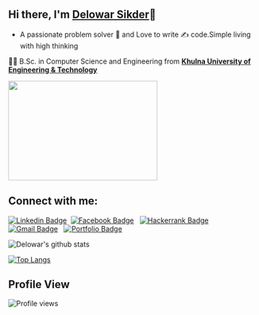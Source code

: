 ## Hi there, I'm [Delowar Sikder](https://delowarsikder.github.io/)👋
- A passionate problem solver 🚀 and Love to write ✍ code.Simple living with high thinking

👨‍🎓 B.Sc. in Computer Science and Engineering from  **[Khulna University of Engineering & Technology](http://www.kuet.ac.bd)** 


<img align="center" width="300px" height="200px" src="https://user-images.githubusercontent.com/21988951/98481083-000cbf80-2222-11eb-9b3f-31e4235a009d.gif" >

## Connect with me:
[![Linkedin Badge](https://img.shields.io/badge/-DelowarSikder-blue?style=flat&logo=Linkedin&logoColor=white&link=https://www.linkedin.com/in/delowarsikder/)](https://www.linkedin.com/in/delowarsikder/)&nbsp;&nbsp;[![Facebook Badge](https://img.shields.io/badge/-DelowarSikder-1ca0f1?style=flat&labelColor=1ca0f1&logo=facebook&logoColor=white&link=https://facebook.com/delowarsikder.108)](https://facebook.com/delowarsikder.108)&nbsp;&nbsp; [![Hackerrank Badge](https://img.shields.io/badge/-Delowar094-03a57a?style=flat&labelColor=000000&logo=hackerrank&link=https://www.hackerrank.com/delowar094/)](https://www.hackerrank.com/delowar094)&nbsp;&nbsp; [![Gmail Badge](https://img.shields.io/badge/-delowarsikder099@gmail.com-c14438?style=flat&logo=Gmail&logoColor=white&link=mailto:delowarsikder099@gmail.com)](mailto:delowarsikder099@gmail.com)&nbsp;&nbsp;  [![Portfolio Badge](https://img.shields.io/badge/-delowarsikder.github.io-green?style=flat&logo=html5&logoColor=white&link=https://delowarsikder.github.io)](https://delowarsikder.github.io)
<br>

<!-- - 💼 Status - Actively looking for job opportunities in Software Industries. -->
<!-- - 🔭 I’m currently working on - [Hacker Rank problem solving.](https://www.hackerrank.com/delowar094) -->
<!-- - 🌱 I’m currently learning - [Angular](https://angular.io/) -->
<!-- - 👯 I’m looking to collaborate on -Full Stack Developement/ ML / DL / AI projects. -->
<!-- - 🤔 I’m looking for help with - [Django Project.](https://www.djangoproject.com/) -->
<!-- - 🎯 2021 Goals: Contribute more to Open Source projects. -->
<!-- - 💬 Ask me about - Machine Learning, Image Processing, Networking. -->
<!-- - 📫 How to reach me: [LinkedIn](https://www.linkedin.com/in/delowarsikder/) -->

![Delowar's github stats](https://github-readme-stats.vercel.app/api?username=delowarsikder&show_icons=true&theme=merko)
<!-- <img src="https://github-readme-streak-stats.herokuapp.com/?user=delowarsikder&theme=merko" alt="delowarsikder"/>  -->
<!-- ## Contribution Graph
<p><img align="left" src="https://activity-graph.herokuapp.com/graph?username=delowarsikder&theme=github" alt="delowarsikder" /></p>  -->

[![Top Langs](https://github-readme-stats.vercel.app/api/top-langs/?username=delowarsikder)](https://github.com/delowarsikder/github-readme-stats)
## Profile View
![Profile views](https://gpvc.arturio.dev/delowarsikder)
